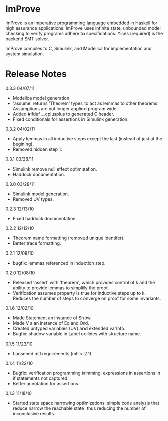 # ImProve

ImProve is an imperative programming language embedded in Haskell for
high assurance applications.  ImProve uses infinite state, unbounded
model checking to verify programs adhere to specifications.
Yices (required) is the backend SMT solver.

ImProve compiles to C, Simulink, and Modelica for implementation
and system simulation.


# Release Notes

0.3.3    04/07/11

- Modelica model generation.
- 'assume' returns 'Theorem' types to act as lemmas to other theorems.
  Assumptions are not longer applied program wide.
- Added #ifdef __cplusplus to generated C header.
- Fixed conditionals for assertions in Simulink generation.

0.3.2    04/02/11

- Apply lemmas in all inductive steps except the last (instead of just at the begining).
- Removed hidden step 1.

0.3.1    03/28/11

- Simulink remove null effect optimization.
- Haddock documentation.

0.3.0    03/28/11

- Simulink model generation.
- Removed UV types.

0.2.3    12/13/10

- Fixed haddock documentation.

0.2.2    12/12/10

- Theorem name formatting (removed unique identifer).
- Better trace formatting.

0.2.1    12/09/10

- bugfix: lemmas referenced in induction step.

0.2.0    12/08/10

- Released 'assert' with 'theorem', which provides control of k
  and the ability to provide lemmas to simplify the proof.
- Verification assumes property is true for inductive steps up to k.
  Reduces the number of steps to converge on proof for some invariants.

0.1.6    12/02/10

- Made Statement an instance of Show.
- Made V a an instance of Eq and Ord.
- Created untyped variables (UV) and extended varInfo.
- Bugfix: shadow variable in Label collides with structure name.

0.1.5    11/23/10

- Loosened mtl requirements (mtl < 2.1).

0.1.4    11/22/10

- Bugfix: verification programming trimming: expressions in assertions in if statements not captured.
- Better annotation for assertions.

0.1.3    11/18/10

- Started state space narrowing optimizations: simple code analysis
  that reduce narrow the reachable state, thus reducing the
  number of inconclusive results.

